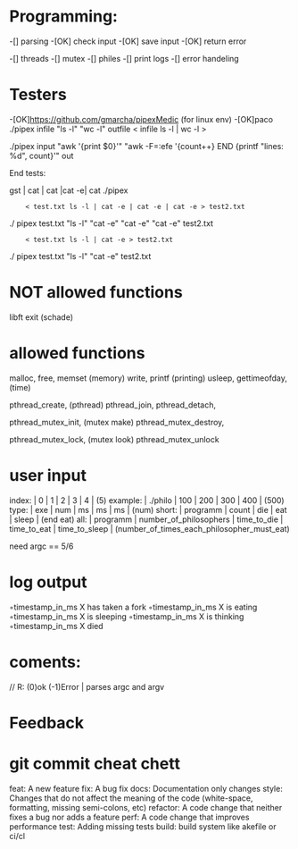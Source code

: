 


# Programming:
-[] parsing
	-[OK] check input
	-[OK] save input
	-[OK] return error


-[] threads
-[] mutex
-[] philes
-[] print logs
-[] error handeling





# Testers
-[OK]https://github.com/gmarcha/pipexMedic (for linux env)
-[OK]paco
./pipex infile "ls -l" "wc -l" outfile
< infile ls -l | wc -l >

./pipex input "awk '{print \$0}'" "awk -F=:efe '{count++} END {printf \"lines: %d\", count}'" out

End tests:


gst | cat | cat |cat -e| cat
./pipex 


        < test.txt ls -l | cat -e | cat -e | cat -e > test2.txt
./ pipex test.txt "ls -l" "cat -e" "cat -e" "cat -e" test2.txt

        < test.txt ls -l | cat -e > test2.txt
./ pipex test.txt "ls -l" "cat -e" test2.txt


# NOT allowed functions
libft
exit (schade)


# allowed functions
malloc, free, memset	(memory)
write, printf			(printing)
usleep, gettimeofday,	(time)

pthread_create,			(pthread)
pthread_join,
pthread_detach,

pthread_mutex_init,		(mutex make)
pthread_mutex_destroy,

pthread_mutex_lock,		(mutex look)
pthread_mutex_unlock


# user input
index:   |     0    |  1    |  2  |  3  |   4   |   (5)
example: | ./philo  | 100   | 200 | 300 |  400  |  (500)
type:    |    exe   |  num  | ms  | ms  |   ms  |  (num)
short:   | programm | count | die | eat | sleep | (end eat)
all:     | programm | number_of_philosophers | time_to_die | time_to_eat | time_to_sleep | (number_of_times_each_philosopher_must_eat)

need
argc == 5/6


# log output

◦timestamp_in_ms X has taken a fork
◦timestamp_in_ms X is eating
◦timestamp_in_ms X is sleeping
◦timestamp_in_ms X is thinking
◦timestamp_in_ms X died



# coments:
// R: (0)ok  (-1)Error   | parses argc and argv


# Feedback


# git commit cheat chett

feat: A new feature
fix: A bug fix
docs: Documentation only changes
style: Changes that do not affect the meaning of the code (white-space, formatting, missing semi-colons, etc)
refactor: A code change that neither fixes a bug nor adds a feature
perf: A code change that improves performance
test: Adding missing tests
build: build system like akefile or ci/cl